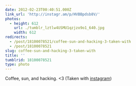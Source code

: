 ```yaml
---
date: 2012-02-23T00:40:51.000Z
link_url: 'http://instagr.am/p/HVBBpdsb8V/'
photos:
  - height: 612
    url: ./tumblr_lztlw4USMU1qzjzo9o1_640.jpg
    width: 612
redirects:
  - /post/18100078521/coffee-sun-and-hacking-3-taken-with
  - /post/18100078521
slug: coffee-sun-and-hacking-3-taken-with
title: ''
tumblrid: 18100078521
type: photo
---
```

<p>Coffee, sun, and hacking. &lt;3 (Taken with <a href="http://instagr.am">instagram</a>)</p>
